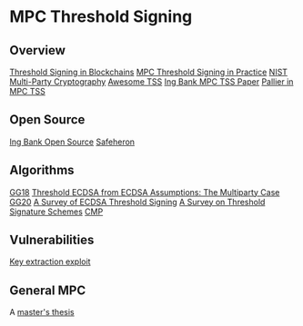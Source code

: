 # MPC Threshold Signing

## Overview

[Threshold Signing in Blockchains](https://wiki.mpcalliance.org/key%20management%20for%20blockchain.html)
[MPC Threshold Signing in Practice](https://medium.com/ing-blog/multiparty-computation-threshold-signing-in-practice-bringing-security-to-our-customers-f2d63b912bca)
[NIST Multi-Party Cryptography](https://csrc.nist.gov/Projects/threshold-cryptography)
[Awesome TSS](https://github.com/ZenGo-X/awesome-tss)
[Ing Bank MPC TSS Paper](https://www.ingwb.com/binaries/content/assets/insights/themes/distributed-ledger-technology/ing-releases-multiparty-threshold-signing-library-to-improve-customer-security/threshold-signatures-using-secure-multiparty-computation.pdf)
[Pallier in MPC TSS](https://medium.com/silence-laboratories/a-compute-perspective-of-mpc-tss-paillier-in-ecdsa-revisited-3e7e92f4bd0a)

## Open Source

[Ing Bank Open Source](https://github.com/ing-bank/threshold-signatures)
[Safeheron](https://www.safeheron.com/en-US/open-source/)

## Algorithms

[GG18](https://eprint.iacr.org/2019/114.pdf)
[Threshold ECDSA from ECDSA Assumptions:
The Multiparty Case](https://eprint.iacr.org/2019/523.pdf)
[GG20](https://eprint.iacr.org/2020/540.pdf)
[A Survey of ECDSA Threshold Signing](https://eprint.iacr.org/2019/523.pdf)
[A Survey on Threshold Signature Schemes](https://www.net.in.tum.de/fileadmin/TUM/NET/NET-2020-11-1/NET-2020-11-1_10.pdf)
[CMP](https://eprint.iacr.org/2021/060.pdf)

## Vulnerabilities

[Key extraction exploit](https://blog.verichains.io/p/2ef2525e-cd6b-4d20-9f38-1fce387f3a33)

## General MPC

A [master's thesis](https://core.ac.uk/download/198011581.pdf)